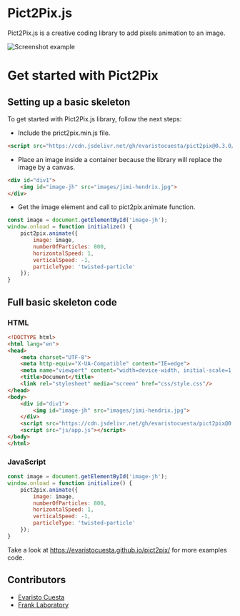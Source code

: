 # Pict2Pix.js
Pict2Pix.js is a creative coding library to add pixels animation to an image.

![Screenshot example](./resources/pict2pix.gif)

# Get started with Pict2Pix

## Setting up a basic skeleton
To get started with Pict2Pix.js library, follow the next steps:
- Include the prict2pix.min.js file.
```html
<script src="https://cdn.jsdelivr.net/gh/evaristocuesta/pict2pix@0.3.0/dist/pict2pix.min.js"></script>
```
- Place an image inside a container because the library will replace the image by a canvas.
```html
<div id="div1">
    <img id="image-jh" src="images/jimi-hendrix.jpg">
</div>
```
- Get the image element and call to pict2pix.animate function.
```javascript
const image = document.getElementById('image-jh');
window.onload = function initialize() {
    pict2pix.animate({
        image: image,
        numberOfParticles: 800,
        horizontalSpeed: 1,
        verticalSpeed: -1,
        particleType: 'twisted-particle'
    });
}
```

## Full basic skeleton code

### HTML

```html
<!DOCTYPE html>
<html lang="en">
<head>
    <meta charset="UTF-8">
    <meta http-equiv="X-UA-Compatible" content="IE=edge">
    <meta name="viewport" content="width=device-width, initial-scale=1.0">
    <title>Document</title>
    <link rel="stylesheet" media="screen" href="css/style.css"/>
</head>
<body>
    <div id="div1">
        <img id="image-jh" src="images/jimi-hendrix.jpg">
    </div>
    <script src="https://cdn.jsdelivr.net/gh/evaristocuesta/pict2pix@0.3.0/dist/pict2pix.min.js"></script>
    <script src="js/app.js"></script>
</body>
</html>
```

### JavaScript
```javascript
const image = document.getElementById('image-jh');
window.onload = function initialize() {
    pict2pix.animate({
        image: image,
        numberOfParticles: 800,
        horizontalSpeed: 1,
        verticalSpeed: -1,
        particleType: 'twisted-particle'
    });
}
```

Take a look at https://evaristocuesta.github.io/pict2pix/ for more examples code.

## Contributors
- [Evaristo Cuesta](https://evaristocuesta.com)
- [Frank Laboratory](https://www.youtube.com/c/Frankslaboratory/)
